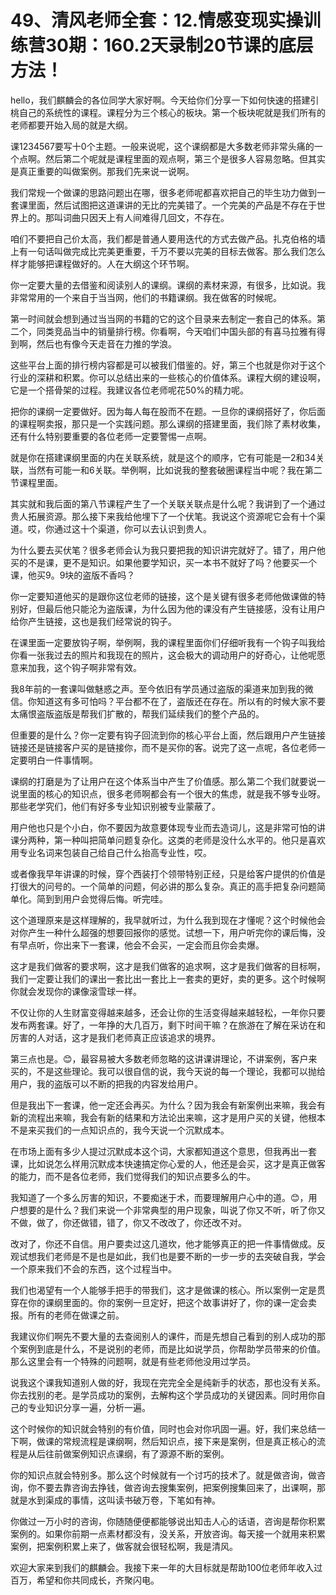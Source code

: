 # 49、清风老师全套：12.情感变现实操训练营30期：160.2天录制20节课的底层方法！

hello，我们麒麟会的各位同学大家好啊。今天给你们分享一下如何快速的搭建引桃自己的系统性的课程。课程分为三个核心的板块。第一个板块呢就是我们所有的老师都要开始入局的就是大纲。

课1234567要写十0个主题。一般来说呢，这个课纲都是大多数老师非常头痛的一个点啊。然后第二个呢就是课程里面的观点啊，第三个是很多人容易忽略。但其实是真正重要的叫做案例。那我们先来说一说啊。

我们常规一个做课的思路问题出在哪，很多老师呢都喜欢把自己的毕生功力做到一套课里面，然后试图把这道课讲的无比的完美错了。一个完美的产品是不存在于世界上的。那叫词曲只因天上有人间难得几回文，不存在。

咱们不要把自己价太高，我们都是普通人要用迭代的方式去做产品。扎克伯格的墙上有一句话叫做完成比完美更重要，千万不要以完美的目标去做客。那么我们怎么样才能够把课程做好的。人在大纲这个环节啊。

你一定要大量的去借鉴和阅读别人的课纲。课纲的素材来源，有很多，比如说。我非常常用的一个来自于当当网，他们的书籍课纲。我在做客的时候呢。

第一时间就会想到通过当当网的书籍的它的这个目录来去制定一套自己的体系。第二个，同类竞品当中的销量排行榜。你看啊，今天咱们中国头部的有喜马拉雅有得到啊，然后也有像今天走音在力推的学浪。

这些平台上面的排行榜内容都是可以被我们借鉴的。好，第三个也就是你对于这个行业的深耕和积累。你可以总结出来的一些核心的价值体系。课程大纲的建设啊，它是一个搭骨架的过程。我建议各位老师呢花50%的精力呢。

把你的课纲一定要做好。因为每人每在股而不在题。一旦你的课纲搭好了，你后面的课程啊卖报，那只是一个实践问题。那么课纲的搭建里面，我们除了素材收集，还有什么特别要重要的各位老师一定要警惕一点啊。

就是你在搭建课纲里面的内在关联系统，就是这个的顺序，它有可能是一2和34关联，当然有可能一和6关联。举例啊，比如说我的整套破圈课程当中呢？我在第二节课程里面。

其实就和我后面的第八节课程产生了一个关联关联点是什么呢？我讲到了一个通过贵人拓展资源。那么接下来我给他埋下了一个伏笔。我说这个资源呢它会有十个渠道。哎，你通过这十个渠道，你可以去认识到贵人。

为什么要去买伏笔？很多老师会认为我只要把我的知识讲完就好了。错了，用户他买的不是课，更不是知识。如果他要学知识，买一本书不就好了吗？他要买一个课，他买9。9块的盗版不香吗？

你一定要知道他买的是跟你这位老师的链接，这个是关键有很多老师他做课做的特别好，但最后他只能沦为盗版课，为什么因为他的课没有产生链接感，没有让用户给你产生链接，这也是我们经常说的钩子。

在课里面一定要放钩子啊，举例啊，我的课程里面你们仔细听我有一个钩子叫我给你看一张我过去的照片和我现在的照片，这会极大的调动用户的好奇心，让他呢愿意来加我，这个钩子啊非常有效。

我8年前的一套课叫做魅惑之声。至今依旧有学员通过盗版的渠道来加到我的微信。你知道这有多可怕吗？平台都不在了，盗版还在存在。所以有的时候大家不要太痛恨盗版盗版是帮我们扩散的，帮我们延续我们的整个产品的。

但重要的是什么？你一定要有钩子回流到你的核心平台上面，然后跟用户产生链接链接还是链接客户买的是链接你，而不是买你的客。说完了这一点呢，各位老师一定要明白一件事情啊。

课纲的打磨是为了让用户在这个体系当中产生了价值感。那么第二个我们就要说一说里面的核心的知识点，很多老师啊都会有一个很大的焦虑，就是我不够专业呀。那些老学究们，他们有好多专业知识别被专业蒙蔽了。

用户他也只是个小白，你不要因为故意要体现专业而去造词儿，这是非常可怕的讲课分两种，第一种叫把简单问题复杂化。这类的老师是没什么水平的。他只是喜欢用专业名词来包装自己给自己什么抬高专业性，哎。

或者像我早年讲课的时候，穿个西装打个领带特别正经，只是给客户提供的价值是打很大的问号的。一个简单的问题，何必讲的那么复杂。真正的高手把复杂问题简单化。简到到用户会觉得后悔。听完哇。

这个道理原来是这样理解的，我早就听过，为什么我到现在才懂呢？这个时候他会对你产生一种什么超强的想要回报你的感觉。试想一下，用户听完你的课后悔，没有早点听，你出来下一套课，他会不会买，一定会而且你会卖爆。

这才是我们做客的要求啊，这才是我们做客的追求啊，这才是我们做客的目标啊，我们一定要让我们的课出一套比出一套比上一套卖的更好，卖的更多。这个时候啊你就会发现你的课像滚雪球一样。

不仅让你的人生财富变得越来越多，还会让你的生活变得越来越轻松，一年你只要发布两套课。好了，一年挣的大几百万，剩下时间干嘛？在旅游在了解在采访在和厉害的人对话，这才是我们老师真正应该追求的境界。

第三点也是。😊，最容易被大多数老师忽略的这讲课讲理论，不讲案例，客户来买的，不是这些理论。我可以很自信的说，我今天说的每一个理论，我都可以抛给用户，我的盗版可以不断的把我的内容发给用户。

但是我出下一套课，他一定还会再买。为什么？因为我会有新案例出来嘛，我会有新的流程出来嘛，我会有新的结果和方法论出来嘛，这才是用户买的关键，他根本不是来买我们的一点知识点的，我今天说一个沉默成本。

在市场上面有多少人提过沉默成本这个词，大家都知道这个意思，但我再出一套课，比如说怎么样用沉默成本快速搞定你心爱的人，他还是会买，这才是真正做客的能力，而不是各位老师，我们觉得我们的知识点要多么的牛。

我知道了一个多么厉害的知识，不要痴迷于术，而要理解用户心中的道。😊，用户想要的是什么？我们来说一个非常典型的用户现象，叫说了你又不听，听了你又不做，做了，你还做错，错了，你又不改改了，你还改不对。

改对了，你还不自信。用户要卖过这几道坎，他才能够真正的把一件事情做成。反观试想我们老师是不是也是如此，我们也是要不断的一步一步的去突破自我，学会一个原来我们不会的东西，这个过程当中。

我们也渴望有一个人能够手把手的带我们，这才是做课的核心。所以案例一定是贯穿在你的课纲里面的。你的案例一旦定好，把这个故事讲好了，你的课一定会卖报。所有的老师在做课之前。

我建议你们啊先不要大量的去查阅别人的课件，而是先想自己看到的别人成功的那个案例到底是什么，不是说别的老师，而是比如说学员，你帮助学员带来的价值。那么这里会有一个特殊的问题啊，就是有些老师他没用过学员。

说我这个课我知道别人做的好，我现在完完全全是纯新手的状态，那也没有关系。你去找别的老。是学员成功的案例，去解构这个学员成功的关键因素。同时用你自己的专业知识分享一遍，分析一遍。

这个时候你的知识就会特别的有价值，同时也会对你巩固一遍。好，我们来总结一下啊，做课的常规流程是课纲啊，然后知识点，接下来是案例，但是真正核心的流程是从后往前做案例知识点课纲，有了源源不断的案例。

你的知识点就会特别多。那么这个时候就有一个讨巧的技术了。就是做咨询，做咨询，你不要去靠咨询去挣钱，做咨询去搜集案例，把案例搜集回来了，出课啊，那就是水到渠成的事情，这叫读书破万卷，下笔如有神。

你做过一万小时的咨询，你随随便便都能够说出知击人心的话语，咨询是帮你积累案例的。如果你前期一点素材都没有，没关系，开放咨询。每天接一个就用来积累案例，把案例积累上来了，做客就会很轻松啊，我是清风。

欢迎大家来到我们的麒麟会。我接下来一年的大目标就是帮助100位老师年收入过百万，希望和你共同成长，齐聚闪电。

